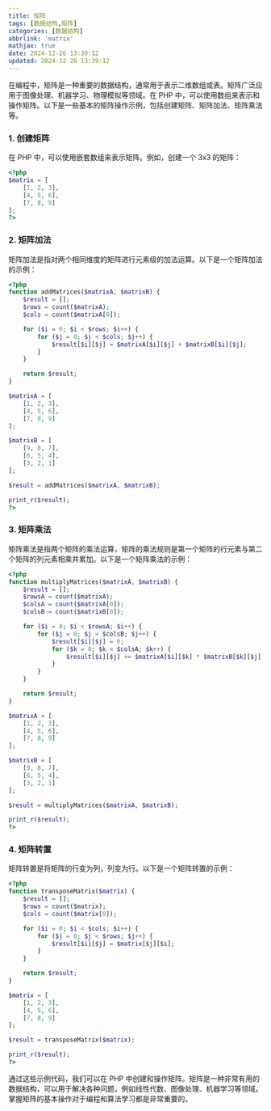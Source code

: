```yaml
---
title: 矩阵
tags: [数据结构,矩阵]
categories: [数据结构]
abbrlink: 'matrix'
mathjax: true
date: 2024-12-26 13:39:12
updated: 2024-12-26 13:39:12
---
```


在编程中，矩阵是一种重要的数据结构，通常用于表示二维数组或表。矩阵广泛应用于图像处理、机器学习、物理模拟等领域。在 PHP 中，可以使用数组来表示和操作矩阵。以下是一些基本的矩阵操作示例，包括创建矩阵、矩阵加法、矩阵乘法等。

### 1. 创建矩阵

在 PHP 中，可以使用嵌套数组来表示矩阵。例如，创建一个 3x3 的矩阵：

```php
<?php
$matrix = [
    [1, 2, 3],
    [4, 5, 6],
    [7, 8, 9]
];
?>
```

### 2. 矩阵加法

矩阵加法是指对两个相同维度的矩阵进行元素级的加法运算。以下是一个矩阵加法的示例：

```php
<?php
function addMatrices($matrixA, $matrixB) {
    $result = [];
    $rows = count($matrixA);
    $cols = count($matrixA[0]);

    for ($i = 0; $i < $rows; $i++) {
        for ($j = 0; $j < $cols; $j++) {
            $result[$i][$j] = $matrixA[$i][$j] + $matrixB[$i][$j];
        }
    }

    return $result;
}

$matrixA = [
    [1, 2, 3],
    [4, 5, 6],
    [7, 8, 9]
];

$matrixB = [
    [9, 8, 7],
    [6, 5, 4],
    [3, 2, 1]
];

$result = addMatrices($matrixA, $matrixB);

print_r($result);
?>
```

### 3. 矩阵乘法

矩阵乘法是指两个矩阵的乘法运算，矩阵的乘法规则是第一个矩阵的行元素与第二个矩阵的列元素相乘并累加。以下是一个矩阵乘法的示例：

```php
<?php
function multiplyMatrices($matrixA, $matrixB) {
    $result = [];
    $rowsA = count($matrixA);
    $colsA = count($matrixA[0]);
    $colsB = count($matrixB[0]);

    for ($i = 0; $i < $rowsA; $i++) {
        for ($j = 0; $j < $colsB; $j++) {
            $result[$i][$j] = 0;
            for ($k = 0; $k < $colsA; $k++) {
                $result[$i][$j] += $matrixA[$i][$k] * $matrixB[$k][$j];
            }
        }
    }

    return $result;
}

$matrixA = [
    [1, 2, 3],
    [4, 5, 6],
    [7, 8, 9]
];

$matrixB = [
    [9, 8, 7],
    [6, 5, 4],
    [3, 2, 1]
];

$result = multiplyMatrices($matrixA, $matrixB);

print_r($result);
?>
```

### 4. 矩阵转置

矩阵转置是将矩阵的行变为列，列变为行。以下是一个矩阵转置的示例：

```php
<?php
function transposeMatrix($matrix) {
    $result = [];
    $rows = count($matrix);
    $cols = count($matrix[0]);

    for ($i = 0; $i < $cols; $i++) {
        for ($j = 0; $j < $rows; $j++) {
            $result[$i][$j] = $matrix[$j][$i];
        }
    }

    return $result;
}

$matrix = [
    [1, 2, 3],
    [4, 5, 6],
    [7, 8, 9]
];

$result = transposeMatrix($matrix);

print_r($result);
?>
```

通过这些示例代码，我们可以在 PHP 中创建和操作矩阵。矩阵是一种非常有用的数据结构，可以用于解决各种问题，例如线性代数、图像处理、机器学习等领域。掌握矩阵的基本操作对于编程和算法学习都是非常重要的。